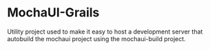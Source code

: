 # MochaUI-Grails

Utility project used to make it easy to host a development server that autobuild the mochaui project using the mochaui-build project.
